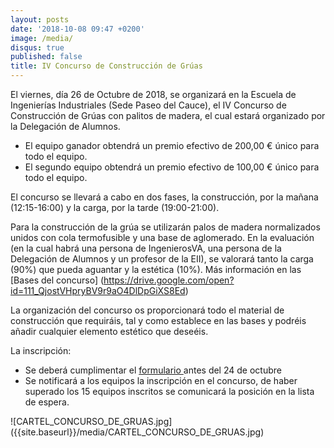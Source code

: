 ```yaml
---
layout: posts
date: '2018-10-08 09:47 +0200'
image: /media/
disqus: true
published: false
title: IV Concurso de Construcción de Grúas
---
```

<div class="row">
<div class="col-12 col-sm-6">
El viernes, día 26 de Octubre de 2018, se organizará en la Escuela de Ingenierías Industriales (Sede Paseo del Cauce), el IV Concurso de Construcción de Grúas con palitos de madera, el cual estará organizado por la Delegación de Alumnos.

- El equipo ganador obtendrá un premio efectivo de 200,00 € único para todo el equipo.
- El segundo equipo obtendrá un premio efectivo de 100,00 € único para todo el equipo.

El concurso se llevará a cabo en dos fases, la construcción,  por la mañana (12:15-16:00) y la carga, por la tarde (19:00-21:00).

Para la construcción de la grúa se utilizarán palos de madera normalizados unidos con cola termofusible y una base de aglomerado. En la evaluación (en la cual habrá una persona de IngenierosVA, una persona de la Delegación de Alumnos y un profesor de la EII), se valorará tanto la carga (90%) que pueda aguantar y la estética (10%). Más información en las [Bases del concurso] (https://drive.google.com/open?id=111_QjostVHpryBV9r9aO4DlDpGiXS8Ed)

La organización del concurso os proporcionará todo el material de construcción que requiráis, tal y como establece en las bases y podréis añadir cualquier elemento estético que deseéis.

La inscripción:

- Se deberá cumplimentar el [formulario ](https://goo.gl/forms/XdEXmD69fCpeoVZ82)antes del 24 de octubre
- Se notificará a los equipos la inscripción en el concurso, de haber superado los 15 equipos inscritos se comunicará la posición en la lista de espera.
</div>
<div class="col-12 col-sm-6">
![CARTEL_CONCURSO_DE_GRUAS.jpg]({{site.baseurl}}/media/CARTEL_CONCURSO_DE_GRUAS.jpg)
</div>
</div>
